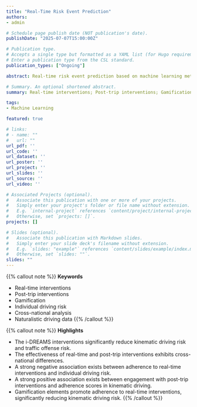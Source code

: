 ```yaml
---
title: "Real-Time Risk Event Prediction"
authors:
- admin

# Schedule page publish date (NOT publication's date).
publishDate: "2025-07-07T15:00:00Z"

# Publication type.
# Accepts a single type but formatted as a YAML list (for Hugo requirements).
# Enter a publication type from the CSL standard.
publication_types: ["Ongoing"]

abstract: Real-time risk event prediction based on machine learning methods using naturalistic driving data and self-reported questionnaire data.

# Summary. An optional shortened abstract.
summary: Real-time interventions; Post-trip interventions; Gamification; Individual driving risk; Cross-national analysis; Naturalistic driving data

tags:
- Machine Learning

featured: true

# links:
# - name: ""
#   url: ""
url_pdf: ''
url_code: ''
url_dataset: ''
url_poster: ''
url_project: ''
url_slides: ''
url_source: ''
url_video: ''

# Associated Projects (optional).
#   Associate this publication with one or more of your projects.
#   Simply enter your project's folder or file name without extension.
#   E.g. `internal-project` references `content/project/internal-project/index.md`.
#   Otherwise, set `projects: []`.
projects: []

# Slides (optional).
#   Associate this publication with Markdown slides.
#   Simply enter your slide deck's filename without extension.
#   E.g. `slides: "example"` references `content/slides/example/index.md`.
#   Otherwise, set `slides: ""`.
slides: ""
---
```


{{% callout note %}}
**Keywords**
- Real-time interventions
- Post-trip interventions
- Gamification
- Individual driving risk
- Cross-national analysis
- Naturalistic driving data
{{% /callout %}}

{{% callout note %}}
**Highlights**
- The i-DREAMS interventions significantly reduce kinematic driving risk and traffic offense risk.
- The effectiveness of real-time and post-trip interventions exhibits cross-national differences.
- A strong negative association exists between adherence to real-time interventions and individual driving risk.
- A strong positive association exists between engagement with post-trip interventions and adherence scores in kinematic driving.
- Gamification elements promote adherence to real-time interventions, significantly reducing kinematic driving risk.
{{% /callout %}}
